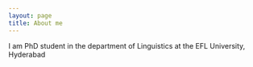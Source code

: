 ```yaml
---
layout: page
title: About me
---
```


I am PhD student in the department of Linguistics at the EFL University, Hyderabad
